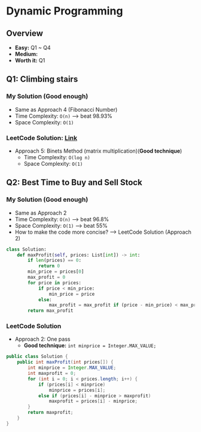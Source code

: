 # Dynamic Programming
## Overview
*   **Easy:** Q1 ~ Q4
*   **Medium:**
*   **Worth it:** Q1
## Q1: Climbing stairs
### My Solution (Good enough)
*   Same as Approach 4 (Fibonacci Number) 
*   Time Complexity: `O(n)` --> beat 98.93%
*   Space Complexity: `O(1)`
### LeetCode Solution: [Link](https://leetcode.com/problems/climbing-stairs/solution/)
*   Approach 5: Binets Method (matrix multiplication)(**Good technique**)
    *   Time Complexity: `O(log n)`
    *   Space Complexity: `O(1)`
## Q2: Best Time to Buy and Sell Stock 
### My Solution (Good enough)
*   Same as Approach 2
*   Time Complexity: `O(n)` --> beat 96.8%
*   Space Complexity: `O(1)` --> beat 55%
*   How to make the code more concise? --> LeetCode Solution (Approach 2)
```python
class Solution:
    def maxProfit(self, prices: List[int]) -> int:
        if len(prices) == 0:
            return 0
        min_price = prices[0]
        max_profit = 0
        for price in prices:
            if price < min_price:
                min_price = price
            else:
                max_profit = max_profit if (price - min_price) < max_profit else (price - min_price)
        return max_profit
```
### LeetCode Solution
*   Approach 2: One pass
    * **Good technique:** `int minprice = Integer.MAX_VALUE;`
```java
public class Solution {
    public int maxProfit(int prices[]) {
        int minprice = Integer.MAX_VALUE;
        int maxprofit = 0;
        for (int i = 0; i < prices.length; i++) {
            if (prices[i] < minprice)
                minprice = prices[i];
            else if (prices[i] - minprice > maxprofit)
                maxprofit = prices[i] - minprice;
        }
        return maxprofit;
    }
}
```